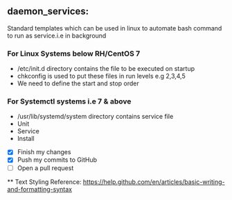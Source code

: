 ## daemon_services:
  Standard templates which can be used in linux to automate bash command to run as service.i.e in background 

### For Linux Systems below RH/CentOS 7

- /etc/init.d directory contains the file to be executed on startup
- chkconfig is used to put these files in run levels e.g 2,3,4,5
- We need to define the start and stop order

### For Systemctl systems i.e 7 & above

- /usr/lib/systemd/system directory contains service file 
- Unit
- Service
- Install

- [x] Finish my changes
- [x] Push my commits to GitHub
- [ ] Open a pull request

** Text Styling Reference:
https://help.github.com/en/articles/basic-writing-and-formatting-syntax
